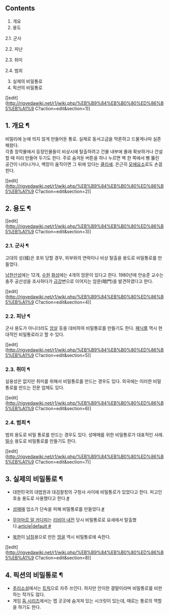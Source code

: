 ## Contents

    

1. 개요 
2. 용도 
    

2.1. 군사

2.2. 피난

2.3. 취미

2.4. 범죄

3. 실제의 비밀통로 
4. 픽션의 비밀통로 

[[edit](http://rigvedawiki.net/r1/wiki.php/%EB%B9%84%EB%B0%80%ED%86%B5%EB%A1%9
C?action=edit&section=1)]

## 1. 개요 ¶

비밀리에 눈에 띄지 않게 만들어둔 통로. 실제로 동서고금을 막론하고 드물게나마 실존해왔다.  
각종 창작물에서 등장인물들이 비상시에 탈출하려고 건물 내부에 몰래 확보하거나 건설할 때 미리 만들어 두기도 한다. 주로 숨겨둔 버튼을 하나
누르면 벽 한 쪽에서 뻥 뚫린 공간이 나타나거나, 벽장이 움직이면 그 뒤에 있다는
[클리셰](%ED%81%B4%EB%A6%AC%EC%85%B0.md). 은근히
[모에요소](%EB%AA%A8%EC%97%90%EC%9A%94%EC%86%8C.md)로도 손꼽힌다.

  

[[edit](http://rigvedawiki.net/r1/wiki.php/%EB%B9%84%EB%B0%80%ED%86%B5%EB%A1%9
C?action=edit&section=2)]

## 2. 용도 ¶

[[edit](http://rigvedawiki.net/r1/wiki.php/%EB%B9%84%EB%B0%80%ED%86%B5%EB%A1%9
C?action=edit&section=3)]

### 2.1. 군사 ¶

고대의 성(城)은 포위 당할 경우, 외부와의 연락이나 비상 탈출을 용도로 비밀통로를 만들었다.

  

[남한산성](%EB%82%A8%ED%95%9C%EC%82%B0%EC%84%B1.md)에는 12개,
[수원](%EC%88%98%EC%9B%90.md) [화성](%ED%99%94%EC%84%B1.md)에는 4개의 암문이 있다고
한다. 1980년에 안승준 교수는 충주 공산성을 조사하다가 [금강](%EA%B8%88%EA%B0%95.md)변으로 이어지는
암문(暗門)을 발견하였다고 한다.

  

[[edit](http://rigvedawiki.net/r1/wiki.php/%EB%B9%84%EB%B0%80%ED%86%B5%EB%A1%9
C?action=edit&section=4)]

### 2.2. 피난 ¶

군사 용도가 아니더라도 [암살](%EC%95%94%EC%82%B4.md) 등을 대비하여 비밀통로를 만들기도 한다.
[패닉룸](%ED%8C%A8%EB%8B%89%EB%A3%B8.md) 역시 현대적인 비밀통로라고 할 수 있다.

  

[[edit](http://rigvedawiki.net/r1/wiki.php/%EB%B9%84%EB%B0%80%ED%86%B5%EB%A1%9
C?action=edit&section=5)]

### 2.3. 취미 ¶

실용성은 없지만 취미를 위해서 비밀통로를 만드는 경우도 있다. 외국에는 이러한 비밀통로를 만드는 전문 업체도 있다.

  

[[edit](http://rigvedawiki.net/r1/wiki.php/%EB%B9%84%EB%B0%80%ED%86%B5%EB%A1%9
C?action=edit&section=6)]

### 2.4. 범죄 ¶

범죄 용도로 비밀 통로를 만드는 경우도 있다. 성매매를 위한 비밀통로가 대표적인 사례.
[밀수](%EB%B0%80%EC%88%98.md) 용도로 비밀통로를 만들기도 한다.

  

[[edit](http://rigvedawiki.net/r1/wiki.php/%EB%B9%84%EB%B0%80%ED%86%B5%EB%A1%9
C?action=edit&section=7)]

## 3. 실제의 비밀통로 ¶

  * 대한민국의 대법원과 대검찰청의 구청사 사이에 비밀통로가 있었다고 한다. 피고인 호송 용도로 사용했다고 한다.[#](http://news.donga.com/Society/New/3/03/20111216/42651413/1)  

  * [성매매](%EC%84%B1%EB%A7%A4%EB%A7%A4.md) 업소가 단속을 피해 비밀통로를 만들었다.[#](http://mbn.mk.co.kr/pages/news/newsView.php?news_seq_no=1317617)
  * [무아마르 알 카다피](%EB%AC%B4%EC%95%84%EB%A7%88%EB%A5%B4%20%EC%95%8C%20%EC%B9%B4%EB%8B%A4%ED%94%BC.md)는 [리비아 내전](%EB%A6%AC%EB%B9%84%EC%95%84%20%EB%82%B4%EC%A0%84.md) 당시 비밀통로로 요새에서 탈출했다.[article|default #](http://article.joinsmsn.com/news/article/article.asp?total_id=6046386&cloc=olink)
  * [북한](%EB%B6%81%ED%95%9C.md)이 [남침](%EB%82%A8%EC%B9%A8.md)용으로 만든 [땅굴](%EB%95%85%EA%B5%B4.md) 역시 비밀통로에 속한다.  

[[edit](http://rigvedawiki.net/r1/wiki.php/%EB%B9%84%EB%B0%80%ED%86%B5%EB%A1%9
C?action=edit&section=8)]

## 4. 픽션의 비밀통로 ¶

  * [추리소설](%EC%B6%94%EB%A6%AC%EC%86%8C%EC%84%A4.md)에서는 [트릭](%ED%8A%B8%EB%A6%AD.md)으로 자주 쓰인다. 하지만 안이한 결말이라며 비밀통로를 비판하는 작가도 많다.
  * 게임 [둠 시리즈](%EB%91%A0%20%EC%8B%9C%EB%A6%AC%EC%A6%88.md)에서는 맵 곳곳에 숨겨져 있는 시크릿이 있는데, 때로는 통로의 역할을 하기도 한다.  

